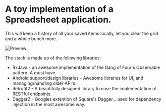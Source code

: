 # A toy implementation of a Spreadsheet application.

This will keep a history of all your saved items locally, let you clear the grid and a whole bunch more.

![Preview](https://github.com/niccorder/spreadsheet/blob/master/spreadsheet-app.gif)

The stack is made up of the following libraries:
- RxJava - an awesome implementation of the Gang of Four's Observable pattern. A must have.
- Android support/design libraries - Awesome libraries for UI, and managing/handling older API's.
- Retrofit2 - A beautifully designed library to ease the implementation of RESTful endpoints.
- Dagger2 - Googles extention of Square's Dagger... used for dependency injection in the most awesome way.

